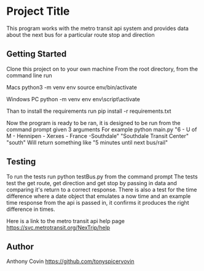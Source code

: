 # Project Title
This program works with the metro transit api system and provides data about the next bus for a particular route stop and direction

## Getting Started
Clone this project on to your own machine
From the root directory, from the command line run 

Macs
python3 -m venv env
source env/bin/activate

Windows PC
python -m venv env
env\script\activate

Than to install the requirements run
pip install -r requirements.txt

Now the program is ready to be ran,
it is designed to be run from the command prompt given 3 arguments
For example 
python main.py "6 - U of M - Hennipen - Xerxes - France -Southdale" "Southdale Transit Center" "south"
Will return something like "5 minutes until next bus/rail"

## Testing
To run the tests run
python testBus.py from the command prompt
The tests test the get route, get direction and get stop by passing in data
and comparing it's return to a correct response.
There is also a test for the time difference where a date object that emulates a now time
and an example time response from the api is passed in, it confirms it produces the right difference in times.

Here is a link to the metro transit api help page
https://svc.metrotransit.org/NexTrip/help

## Author
Anthony Covin
https://github.com/tonyspicervovin




